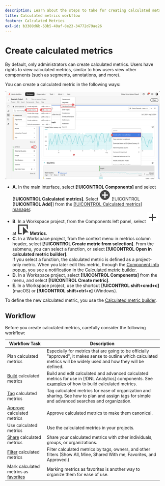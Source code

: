 ```yaml
---
description: Learn about the steps to take for creating calculated metrics.
title: Calculated metrics workflow
feature: Calculated Metrics
exl-id: b3380d6b-53b5-40af-8e23-34772d79ae26
---
```

# Create calculated metrics

By default, only administrators can create calculated metrics. Users have rights to view calculated metrics, similar to how users view other components (such as segments, annotations, and more).

You can create a calculated metric in the following ways:

![Ways to create a metric](assets/create-metric.png)

* **A**. In the main interface, select **[!UICONTROL Components]** and select **[!UICONTROL Calculated metrics]**. Select ![AddCircle](/help/assets/icons/AddCircle.svg) [!UICONTROL **[!UICONTROL Add]**] from the [[!UICONTROL Calculated metrics] manager](cm-manager.md). 
* **B**. In a Workspace project, from the Components left panel, select ![Add](/help/assets/icons/Add.svg) at ![Event](/help/assets/icons/Event.svg) **Metrics**.
* **C**. In a Workspace project, from the context menu in metrics column header, select **[!UICONTROL Create metric from selection]**. From the submenu, you can select a function, or select **[!UICONTROL Open in calculated metric builder]**. <br/>If you select a function, the calculated metric is defined as a project-only metric. When you later edit this metric, through the [Component info](/help/analyze/analysis-workspace/components/use-components-in-workspace.md) popup, you see a notification in the [Calculated metric builder](c-build-metrics/cm-build-metrics.md).
* **D**. In a Workspace project, select **[!UICONTROL Components]** from the menu, and select **[!UICONTROL Create metric]**. 
* **E**. In a Workspace project, use the shortcut **[!UICONTROL shift+cmd+c]** (macOS) or **[!UICONTROL shift+ctrl+c]** (Windows).

To define the new calculated metric, you use the [Calculated metric builder](c-build-metrics/cm-build-metrics.md).


## Workflow 

Before you create calculated metrics, carefully consider the following workflow:

| Workflow Task | Description |
| --- | --- |
| Plan calculated metrics | Especially for metrics that are going to be officially "approved", it makes sense to outline which calculated metrics will be widely used and how they will be defined. |
| [Build](c-build-metrics/cm-build-metrics.md) calculated metrics | Build and edit calculated and advanced calculated metrics for use in [!DNL Analytics] components.  See [examples](c-build-metrics/cm-build-metrics.md) of how to build calculated metrics. |
| [Tag](cm-tagging.md) calculated metrics | Tag calculated metrics for ease of organization and sharing. See how to plan and assign tags for simple and advanced searches and organization. |
| [Approve](cm-approving.md) calculated metrics | Approve calculated metrics to make them canonical. |
| Use calculated metrics | Use the calculated metrics in your projects. |
| [Share](cm-sharing.md) calculated metrics | Share your calculated metrics with other individuals, groups, or organizations. |
| [Filter](cm-filter.md) calculated metrics | Filter calculated metrics by tags, owners, and other filters (Show All, Mine, Shared With me, Favorites, and Approved.) |
| Mark calculated metrics as [favorites](cm-finding.md) | Marking metrics as favorites is another way to organize them for ease of use.|
